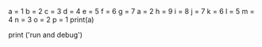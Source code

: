 a = 1
b = 2
c = 3
d = 4
e = 5
f = 6
g = 7
a = 2
h = 9
i = 8
j = 7
k = 6
l = 5
m = 4
n = 3
o = 2
p = 1
print(a)

print ('run and debug')